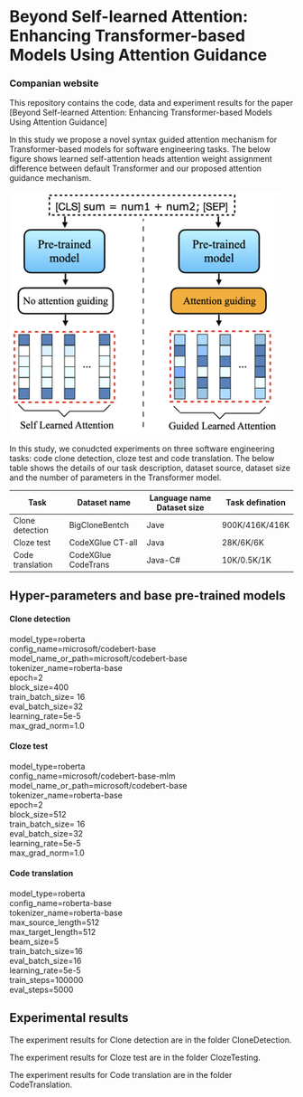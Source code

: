 # Beyond Self-learned Attention: Enhancing Transformer-based Models Using Attention Guidance 
### Companian website 

This repository contains the code, data and experiment results for the paper [Beyond Self-learned Attention: Enhancing Transformer-based Models Using Attention Guidance]

In this study we propose a novel syntax guided attention mechanism for Transformer-based models for software engineering tasks. The below figure shows learned self-attention heads attention weight assignment difference between default Transformer and our proposed attention guidance mechanism.


<img src="https://github.com/syntaxGuiding/SytaGuid/blob/main/figures/ag.png" width="480">

In this study, we conudcted experiments on three software engineering tasks: code clone detection, cloze test and code translation. The below table shows the details of our task description, dataset source, dataset size and the number of parameters in the Transformer model.

| Task | Dataset name | Language name Dataset size | Task defination |
|---|---|---| --- |
| Clone detection | BigCloneBentch | Jave | 900K/416K/416K| Predic whether function pairs are semanctic similar|
| Cloze test | CodeXGlue CT-all | Java | 28K/6K/6K | Predict the missing token in the code |
| Code translation | CodeXGlue CodeTrans| Java-C# | 10K/0.5K/1K | Translate the code from one language to another |

## Hyper-parameters and base pre-trained models  

#### Clone detection
  model_type=roberta <br>
  config_name=microsoft/codebert-base <br>
  model_name_or_path=microsoft/codebert-base <br>
  tokenizer_name=roberta-base <br>
  epoch=2 <br>
  block_size=400 <br>
  train_batch_size= 16 <br>
  eval_batch_size=32 <br>
  learning_rate=5e-5 <br>
  max_grad_norm=1.0 <br>

#### Cloze test
  model_type=roberta <br>
  config_name=microsoft/codebert-base-mlm <br>
  model_name_or_path=microsoft/codebert-base <br>
  tokenizer_name=roberta-base <br>
  epoch=2 <br>
  block_size=512 <br>
  train_batch_size= 16 <br>
  eval_batch_size=32 <br>
  learning_rate=5e-5 <br>
  max_grad_norm=1.0 <br>
  

#### Code translation
  model_type=roberta  <br>
	config_name=roberta-base <br>
	tokenizer_name=roberta-base <br>
	max_source_length=512 <br>
	max_target_length=512 <br>
	beam_size=5 <br>
	train_batch_size=16 <br>
	eval_batch_size=16 <br>
	learning_rate=5e-5 <br>
	train_steps=100000 <br>
	eval_steps=5000 <br>

## Experimental results

The experiment results for Clone detection are in the folder CloneDetection. 

The experiment results for Cloze test are in the folder ClozeTesting.

The experiment results for Code translation are in the folder CodeTranslation.

